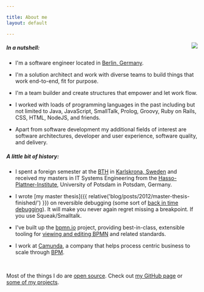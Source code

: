 ```yaml
---

title: About me
layout: default

---
```


<img class="img-bordered img-responsive" src="{{ assets }}/img/me.jpg" style="float:right; margin: 0 0 30px 30px" />

##### In a nutshell:

*   I'm a software engineer located in <a href="https://www.google.de/maps/place/Berlin">Berlin, Germany</a>.

*   I'm a solution architect and work with diverse teams to build things that work end-to-end, fit for purpose.

*   I'm a team builder and create structures that empower and let work flow.

*   I worked with loads of programming languages in the past including but not limited to Java, JavaScript, SmallTalk, Prolog, Groovy, Ruby on Rails, CSS, HTML, NodeJS, and friends.

*   Apart from software development my additional fields of interest are software architectures, developer and user experience, software quality, and delivery. 

##### A little bit of history:

*   I spent a foreign semester at the [BTH](bth.se) in [Karlskrona, Sweden](http://maps.google.se/maps?f=q&source=s_q&hl=en&geocode=&q=karlskrona&sll=61.606396,21.225586&sspn=28.283373,93.076172&ie=UTF8&hq=&hnear=Karlskrona,+Blekinge&t=h&z=9) and received my masters in IT Systems Engineering from the [Hasso-Plattner-Institute](http://www.hpi.uni-potsdam.de), University of Potsdam in Potsdam, Germany.

*   I wrote [my master thesis]({{ relative('blog/posts/2012/master-thesis-finished/') }}) on reversible debugging (some sort of [back in time debugging](http://scg.unibe.ch/archive/papers/Lien08bBackInTimeDebugging.pdf)). It will make you never again regret missing a breakpoint. If you use Squeak/Smalltalk.

*   I've built up the [bpmn.io](https://bpmn.io/) project, providing best-in-class, extensible tooling for [viewing and editing BPMN](https://github.com/bpmn-io/bpmn-js) and related standards.

*   I work at [Camunda](http://www.camunda.com/), a company that helps process centric business to scale through [BPM](https://en.wikipedia.org/wiki/Business_process_management).

<br/>

Most of the things I do are [open source](https://www.youtube.com/watch?v=a8fHgx9mE5U). Check out [my GitHub page](https://github.com/nikku) or <a href="{{ relative('projects') }}">some of my projects</a>.

